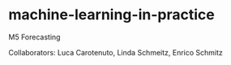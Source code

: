 # machine-learning-in-practice
M5 Forecasting 

Collaborators: Luca Carotenuto, Linda Schmeitz, Enrico Schmitz
